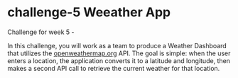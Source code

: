 # challenge-5 Weeather App

Challenge for week 5 - 

In this challenge, you will work as a team to produce a Weather Dashboard that utilizes the [openweathermap.org](https://openweathermap.org/) API. The goal is simple: when the user enters a location, the application converts it to a latitude and longitude, then makes a second API call to retrieve the current weather for that location.
